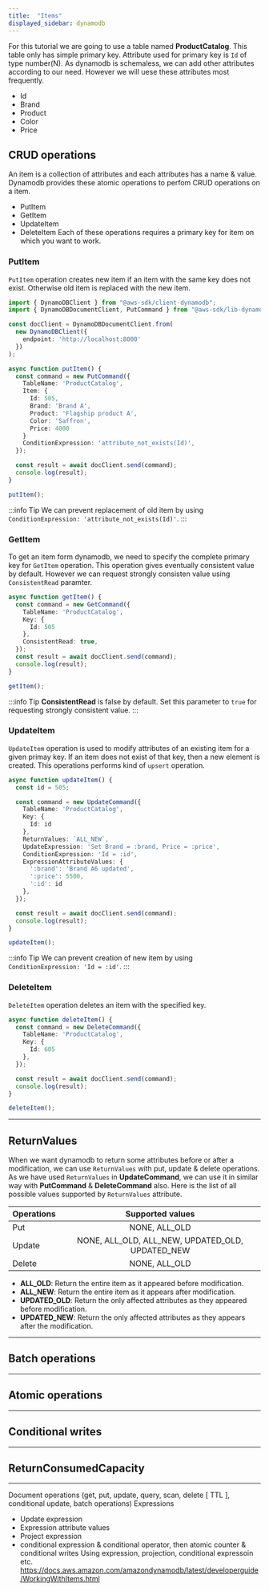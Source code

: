 ```yaml
---
title:  "Items"
displayed_sidebar: dynamodb
---
```


For this tutorial we are going to use a table named **ProductCatalog**. This table only has simple primary key. Attribute used for primary key is `Id` of type number(N). As dynamodb is schemaless, we can add other attributes according to our need. However we will uese these attributes most frequently.
 - Id
 - Brand
 - Product
 - Color
 - Price



## CRUD operations
An item is a collection of attributes and each attributes has a name & value. Dynamodb provides these atomic operations to perfom CRUD operations on a item.
* PutItem
* GetItem
* UpdateItem
* DeleteItem
Each of these operations requires a primary key for item on which you want to work.

### PutItem
`PutItem` operation creates new item if an item with the same key does not exist. Otherwise old item is replaced with the new item.

```ts showLineNumbers
import { DynamoDBClient } from "@aws-sdk/client-dynamodb";
import { DynamoDBDocumentClient, PutCommand } from "@aws-sdk/lib-dynamodb";

const docClient = DynamoDBDocumentClient.from(
  new DynamoDBClient({
    endpoint: 'http://localhost:8000'
  })
);

async function putItem() {
  const command = new PutCommand({
    TableName: 'ProductCatalog',
    Item: {
      Id: 505,
      Brand: 'Brand A',
      Product: 'Flagship product A',
      Color: 'Saffron',
      Price: 4000
    }
    ConditionExpression: 'attribute_not_exists(Id)',
  });

  const result = await docClient.send(command);
  console.log(result);
}

putItem();
```

:::info Tip
We can prevent replacement of old item by using `ConditionExpression: 'attribute_not_exists(Id)'`.
:::

### GetItem
To get an item form dynamodb, we need to specify the complete primary key for `GetItem` operation.
This operation gives eventually consistent value by default. However we can request strongly consisten value using `ConsistentRead` paramter.

```ts showLineNumbers
async function getItem() {
  const command = new GetCommand({
    TableName: 'ProductCatalog',
    Key: {
      Id: 505
    },
    ConsistentRead: true,
  });
  const result = await docClient.send(command);
  console.log(result);
}

getItem();
```
:::info Tip
**ConsistentRead** is false by default. Set this parameter to `true` for requesting strongly consistent value.
:::

### UpdateItem
`UpdateItem` operation is used to modify attributes of an existing item for a given primay key.
If an item does not exist of that key, then a new element is created. This operations performs kind of `upsert` operation.

```ts showLineNumbers
async function updateItem() {
  const id = 505;

  const command = new UpdateCommand({
    TableName: 'ProductCatalog',
    Key: {
      Id: id
    },
    ReturnValues: `ALL_NEW`,
    UpdateExpression: 'Set Brand = :brand, Price = :price',
    ConditionExpression: 'Id = :id',
    ExpressionAttributeValues: {
      ':brand': 'Brand A6 updated',
      ':price': 5500,
      ':id': id
    },
  });

  const result = await docClient.send(command);
  console.log(result);
}

updateItem();
```

:::info Tip
We can prevent creation of new item by using `ConditionExpression: 'Id = :id'`.
:::

### DeleteItem
`DeleteItem` operation deletes an item with the specified key.

```ts showLineNumbers
async function deleteItem() {
  const command = new DeleteCommand({
    TableName: 'ProductCatalog',
    Key: {
      Id: 605
    },
  });

  const result = await docClient.send(command);
  console.log(result);
}

deleteItem();
```
***

## ReturnValues
When we want dynamodb to return some attributes before or after a modification, we can use `ReturnValues` with put, update & delete operations. As we have used `ReturnValues` in **UpdateCommand**, we can use it in similar way with **PutCommand** & **DeleteCommand** also. Here is the list of all possible values supported by `ReturnValues` attribute.

| Operations | Supported values |
| ---------- |:----------------:|
| Put| NONE, ALL_OLD |
| Update| NONE, ALL_OLD, ALL_NEW, UPDATED_OLD, UPDATED_NEW |
| Delete | NONE, ALL_OLD |

- **ALL_OLD**: Return the entire item as it appeared before modification.
- **ALL_NEW**: Return the entire item as it appears after modification.
- **UPDATED_OLD**: Return the only affected attributes as they appeared before modification.
- **UPDATED_NEW**: Return the only affected attributes as they appears after the modification.

***

## Batch operations

***

## Atomic operations

***

## Conditional writes

***

## ReturnConsumedCapacity

***

Document operations (get, put, update, query, scan, delete [ TTL ], conditional update, batch operations)
Expressions
- Update expression
- Expression attribute values
- Project expression
- conditional expression & conditional operator, then atomic counter & conditional writes
Using expression, projection, conditional expressoin etc.
https://docs.aws.amazon.com/amazondynamodb/latest/developerguide/WorkingWithItems.html